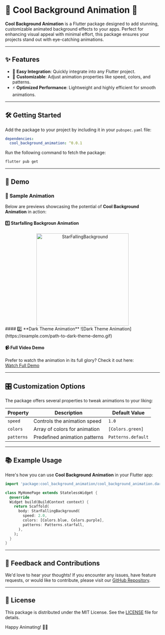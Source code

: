 # 🌈 Cool Background Animation 🌌

**Cool Background Animation** is a Flutter package designed to add stunning, customizable animated background effects to your apps. Perfect for enhancing visual appeal with minimal effort, this package ensures your projects stand out with eye-catching animations.

---

## ✨ Features
- 🚀 **Easy Integration**: Quickly integrate into any Flutter project.
- 🎨 **Customizable**: Adjust animation properties like speed, colors, and patterns.
- ⚡ **Optimized Performance**: Lightweight and highly efficient for smooth animations.

---

## 🛠️ Getting Started
Add the package to your project by including it in your `pubspec.yaml` file:

```yaml
dependencies:
  cool_background_animation: ^0.0.1
```

Run the following command to fetch the package:
```bash
flutter pub get
```

---

## 🎥 Demo
### 🌟 Sample Animation
Below are previews showcasing the potential of **Cool Background Animation** in action:

#### 1️⃣ **Starfalling Backgroun Animation**
<div align="center">
  <img src="https://github.com/AIdevol/cool_background_animation/blob/main/example/assets/animations/starfalling.gif" alt="StarFallingBackground " width="300"/>
</div>
#### 2️⃣ **Dark Theme Animation**
![Dark Theme Animation](https://example.com/path-to-dark-theme-demo.gif)

#### 📹 **Full Video Demo**
Prefer to watch the animation in its full glory? Check it out here:  
[Watch Full Demo](https://example.com/path-to-your-mov-file)

---

## 🎛️ Customization Options
The package offers several properties to tweak animations to your liking:

| **Property**      | **Description**              | **Default Value**       |
|-------------------|------------------------------|-------------------------|
| `speed`           | Controls the animation speed | `1.0`                   |
| `colors`          | Array of colors for animation| `[Colors.green]`        |
| `patterns`        | Predefined animation patterns| `Patterns.default`      |

---

## 📚 Example Usage
Here's how you can use **Cool Background Animation** in your Flutter app:

```dart
import 'package:cool_background_animation/cool_background_animation.dart';

class MyHomePage extends StatelessWidget {
  @override
  Widget build(BuildContext context) {
    return Scaffold(
      body: StarFallingBackground(
        speed: 2.0,
        colors: [Colors.blue, Colors.purple],
        patterns: Patterns.starfall,
      ),
    );
  }
}
```

---

## 🧩 Feedback and Contributions
We'd love to hear your thoughts! If you encounter any issues, have feature requests, or would like to contribute, please visit our [GitHub Repository](https://github.com/your-repo-link).

---

## 📄 License
This package is distributed under the MIT License. See the [LICENSE](https://github.com/your-repo-link/LICENSE) file for details.

Happy Animating! 🚀✨
